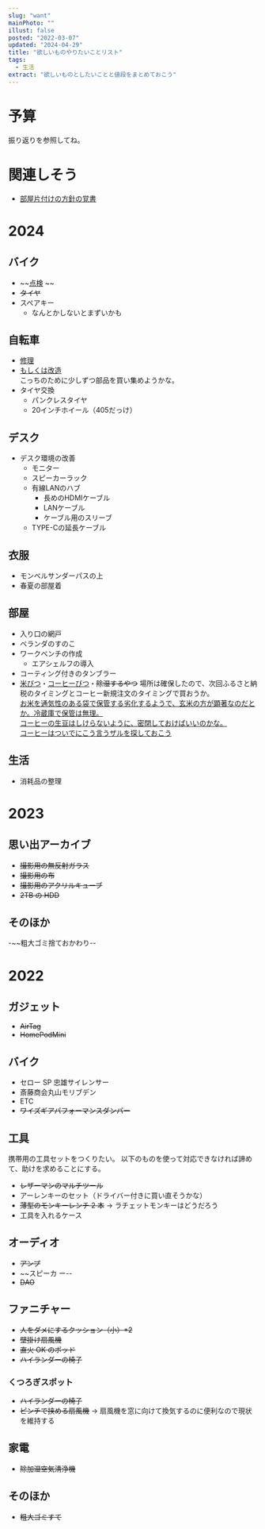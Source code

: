 ```yaml
---
slug: "want"
mainPhoto: ""
illust: false
posted: "2022-03-07"
updated: "2024-04-29"
title: "欲しいものやりたいことリスト"
tags:
  - 生活
extract: "欲しいものとしたいことと値段をまとめておこう"
---
```

# 予算

振り返りを参照してね。

# 関連しそう

- [部屋片付けの方針の覚書](./2024-06-10-部屋片付けの方針の覚書.md)

# 2024

## バイク

- ~~[点検](https://www.redbaron.co.jp/service/inspection/) ~~
- ~~タイヤ~~
- スペアキー
  - なんとかしないとまずいかも

## 自転車

- [修理](https://www.cso.co.jp/partsshop/bd1.html)
- [もしくは改造](https://escaper3rx3air.blog.fc2.com/blog-entry-169.html)  
  こっちのために少しずつ部品を買い集めようかな。
- タイヤ交換
  - パンクレスタイヤ
  - 20インチホイール（405だっけ）

## デスク

- デスク環境の改善
  - モニター
  - スピーカーラック
  - 有線LANのハブ
    - 長めのHDMIケーブル
    - LANケーブル
    - ケーブル用のスリーブ
  - TYPE-Cの延長ケーブル

## 衣服

- モンベルサンダーパスの上
- 春夏の部屋着

## 部屋

- 入り口の網戸
- ベランダのすのこ
- ワークベンチの作成
  - エアシェルフの導入
- コーティング付きのタンブラー
- [米びつ](https://item.rakuten.co.jp/ienolabo/ielabo100562/)・[コーヒーびつ](https://item.rakuten.co.jp/ienolabo/ielabo100412/)・~~除湿するやつ~~
  場所は確保したので、次回ふるさと納税のタイミングとコーヒー新規注文のタイミングで買おうか。  
  [お米を通気性のある袋で保管する劣化するようで、玄米の方が顕著なのだとか。冷蔵庫で保管は無理。](https://cuebic.co.jp/your_select/kitchen-appliances/rs221)  
  [コーヒーの生豆はしけらないように、密閉しておけばいいのかな。](https://www.hagukumuhito.net/news/?mode=detail&article=873)  
   [コーヒーはついでにこう言うザルを探しておこう](https://www.google.com/search?q=%E5%9B%9B%E8%A7%92+%E3%81%96%E3%82%8B+%E6%B7%B1%E3%82%81&oq=%E5%9B%9B%E8%A7%92%E3%80%80%E3%81%96%E3%82%8B%E3%80%80%E6%B7%B1%E3%82%81&gs_lcrp=EgZjaHJvbWUyBggAEEUYOdIBCTE2NTQzajBqMagCALACAA&sourceid=chrome&ie=UTF-8#ip=1)
  

## 生活

- 消耗品の整理

# 2023

## 思い出アーカイブ

- ~~撮影用の無反射ガラス~~
- ~~撮影用の布~~
- ~~撮影用のアクリルキューブ~~
- ~~2TB の HDD~~

## そのほか

-~~粗大ゴミ捨ておかわり--

# 2022

## ガジェット

- ~~AirTag~~
- ~~HomePodMini~~

## バイク

- セロー SP 忠雄サイレンサー
- 斎藤商会丸山モリブデン
- ETC
- ~~ワイズギアパフォーマンスダンパー~~

## 工具

携帯用の工具セットをつくりたい。
以下のものを使って対応できなければ諦めて、助けを求めることにする。

- ~~レザーマンのマルチツール~~
- アーレンキーのセット（ドライバー付きに買い直そうかな）
- ~~薄型のモンキーレンチ 2 本~~
  → ラチェットモンキーはどうだろう
- 工具を入れるケース

## オーディオ

- ~~アンプ~~
- ~~スピーカ ー--
- ~~DAO~~

## ファニチャー

- ~~人をダメにするクッション（小）\*2~~
- ~~壁掛け扇風機~~
- ~~直火 OK のポッド~~
- ~~ハイランダーの椅子~~

### くつろぎスポット

- ~~ハイランダーの椅子~~
- ~~ピンチで挟める扇風機~~
  → 扇風機を窓に向けて換気するのに便利なので現状を維持する

## 家電

- ~~除加湿空気清浄機~~

## そのほか

- ~~粗大ゴミすて~~
